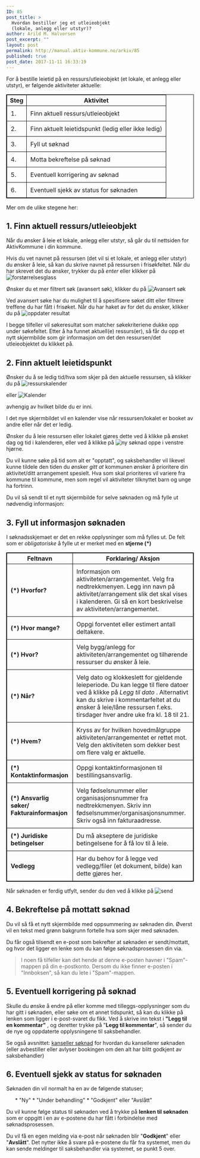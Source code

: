 ```yaml
---
ID: 85
post_title: >
  Hvordan bestiller jeg et utleieobjekt
  (lokale, anlegg eller utstyr)?
author: Arild M. Halvorsen
post_excerpt: ""
layout: post
permalink: http://manual.aktiv-kommune.no/arkiv/85
published: true
post_date: 2017-11-11 16:33:19
---
```

For å bestille leietid på en ressurs/utleieobjekt (et lokale, et anlegg eller utstyr), er følgende aktiviteter aktuelle:

Steg | Aktivitet
---------|-------------------------------------
1. |Finn aktuell ressurs/utleieobjekt
2. |Finn aktuelt leietidspunkt (ledig eller ikke ledig)
3. |Fyll ut søknad
4. |Motta bekreftelse på søknad
5. |Eventuell korrigering av søknad
6. |Eventuell sjekk av status for søknaden

Mer om de ulike stegene her:
## 1. Finn aktuell ressurs/utleieobjekt
Når du ønsker å leie et lokale, anlegg eller utstyr, så går du til nettsiden for AktivKommune i din kommune. 

Hvis du vet navnet på ressursen (det vil si et lokale, et anlegg eller utstyr) du ønsker å leie, så kan du skrive navnet på ressursen i frisøkfeltet. Når du har skrevet det du ønsker, trykker du på *enter* eller klikker på 
![forstørrelsesglass](http://manual.aktiv-kommune.no/wp-content/uploads/2018/01/forstorrelsesglass.png)

Ønsker du et mer filtrert søk (avansert søk), klikker du på 
![Avansert søk](http://manual.aktiv-kommune.no/wp-content/uploads/2018/01/avansertsok.png) 

Ved avansert søke har du mulighet til å spesifisere søket ditt eller filtrere treffene du har fått i frisøket. 
Når du har haket av for det du ønsker, klikker du på
           ![oppdater resultat](http://manual.aktiv-kommune.no/wp-content/uploads/2017/12/Oppdaterresultat.png) 

I begge tilfeller vil søkeresultat som matcher søkekriteriene dukke opp under søkefeltet.
Etter å ha funnet aktuell(e) ressurs(er), så får du opp et nytt skjermbilde som gir informasjon om det den ressursen/det utleieobjektet du klikket på.
 
## 2. Finn aktuelt leietidspunkt
Ønsker du å se ledig tid/hva som skjer på den aktuelle ressursen, så klikker du på 
   ![ressurskalender](http://manual.aktiv-kommune.no/wp-content/uploads/2018/03/ressurskalender1.png)

eller
   ![Kalender](http://manual.aktiv-kommune.no/wp-content/uploads/2018/01/kalender.png) 

avhengig av hvilket bilde du er inni. 

I det nye skjermbildet vil en kalender vise når ressursen/lokalet er booket av andre eller når det er ledig. 

Ønsker du å leie ressursen eller lokalet gjøres dette ved å klikke på ønsket dag og tid i kalenderen, eller ved å klikke på 
![ny søknad](http://manual.aktiv-kommune.no/wp-content/uploads/2018/01/nysoknad.png) 
oppe i venstre hjørne. 

Du vil kunne søke på tid som alt er "opptatt", og saksbehandler vil likevel kunne tildele den tiden du ønsker <em>gitt at </em> kommunen ønsker å prioritere din aktivitet/ditt arrangement spesielt. Hva som skal prioriteres vil variere fra kommune til kommune, men som regel vil aktiviteter tilknyttet barn og unge ha fortrinn.

Du vil så sendt til et nytt skjermbilde for selve søknaden og må fylle ut nødvendig informasjon: 

## 3. Fyll ut informasjon søknaden
I søknadsskjemaet er det en rekke opplysninger som må fylles ut. De felt som er <em>obligatoriske </em>å fylle ut er merket med en <strong>stjerne (*)</strong>

Feltnavn| Forklaring/ Aksjon
--------------------------------------------------|------------------------------------------------
**(*) Hvorfor?** |Informasjon om aktiviteten/arrangementet. Velg fra nedtrekkmenyen. Legg inn navn på aktivitet/arrangement slik det skal vises i kalenderen. Gi så en kort beskrivelse av aktiviteten/arrangementet. 
**(*) Hvor mange?** |Oppgi forventet eller estimert antall deltakere. 
**(*) Hvor?** |Velg bygg/anlegg for aktiviteten/arrangementet og tilhørende ressurser du ønsker å leie. 
**(*) Når?** |Velg dato og klokkeslett for gjeldende leieperiode. Du kan legge til flere datoer ved å klikke på *Legg til dato* . Alternativt kan du skrive i kommentarfeltet at du ønsker å leie/låne ressursen f.eks. tirsdager hver andre uke  fra kl. 18 til 21.
**(*) Hvem?** |Kryss av for hvilken hovedmålgruppe aktiviteten/arrangementet er rettet mot. Velg den aktiviteten som dekker best om flere valg er aktuelle.
**(*) Kontaktinformasjon** |Oppgi kontaktinformasjonen til bestillingsansvarlig.
**(*) Ansvarlig søker/ Fakturainformasjon** |Velg fødselsnummer eller organisasjonsnummer fra nedtrekkmenyen. Skriv inn fødselsnummer/organisasjonsnummer. Skriv også inn fakturaadresse. 
**(*) Juridiske betingelser** |Du må akseptere de juridiske betingelsene for å få lov til å leie. 
**Vedlegg** |Har du behov for å legge ved vedlegg/filer (et dokument, bilde) kan dette gjøres her.

<style>
table, th, td {
    border: 1px solid black;
    border-collapse: collapse;

}
td {padding: 10px;}

</style>

Når søknaden er ferdig utfylt, sender du den ved å klikke på 
![send](http://manual.aktiv-kommune.no/wp-content/uploads/2018/01/sendfrontend.png) 

## 4. Bekreftelse på mottatt søknad
Du vil så få et nytt skjermbilde med oppsummering av søknaden din. Øverst vil en tekst med grønn bakgrunn fortelle hva som skjer med søknaden.

Du får også tilsendt en e-post som bekrefter at søknaden er sendt/mottatt, og hvor det ligger en lenke som du kan følge søknadsprosessen din via. 

> I noen få tilfeller kan det hende at denne e-posten havner i "Spam"-mappen på din e-postkonto. Dersom du ikke finner e-posten i "Innboksen", så  kan du lete i "Spam"-mappen.

## 5. Eventuell korrigering på søknad
Skulle du ønske å endre på eller komme med tilleggs-opplysninger som du har gitt i søknaden, eller søke om et annet tidspunkt, så kan du klikke på lenken som ligger i e-post-svaret du fikk. 
Ved å skrive inn tekst i <strong>"Legg til en kommentar"</strong> , og 
deretter trykke på "<strong>Legg til kommentar</strong>", 
så sender du de nye og oppdaterte opplysningene til saksbehandler. 

Se også avsnittet: [kanseller søknad](http://manual.aktiv-kommune.no/?p=958) for hvordan du kansellerer søknaden (eller avbestiller eller avlyser bookingen om den alt har blitt godkjent av saksbehandler)

## 6. Eventuell sjekk av status for søknaden
Søknaden din vil normalt ha en av de følgende statuser;
<ul>
* "Ny"
* "Under behandling"
* "Godkjent" eller "Avslått"
</ul>


Du vil kunne følge status til søknaden ved å trykke på <strong>lenken til søknaden </strong>som er oppgitt i en av e-postene du har fått i forbindelse med søknadsprosessen.

Du vil få en egen melding via e-post når søknaden blir "<strong>Godkjent</strong>" eller "<strong>Avslått</strong>". Det nytter ikke å svare på e-postene du får fra systemet, men du kan sende meldinger til saksbehandler via systemet, se punkt 5 over.